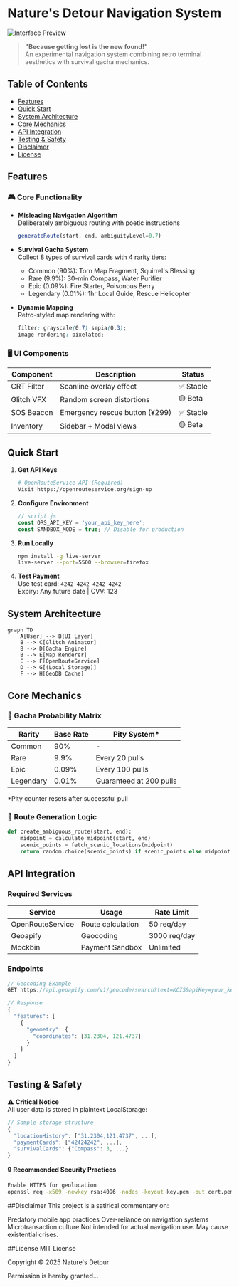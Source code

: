 # Nature's Detour Navigation System

![Interface Preview](https://via.placeholder.com/800x400.png?text=Retro+Terminal+UI+Preview)

> **"Because getting lost is the new found!"**  
> An experimental navigation system combining retro terminal aesthetics with survival gacha mechanics.

## Table of Contents
- [Features](#features)
- [Quick Start](#quick-start)
- [System Architecture](#system-architecture)
- [Core Mechanics](#core-mechanics)
- [API Integration](#api-integration)
- [Testing & Safety](#testing--safety)
- [Disclaimer](#Disclaimer)
- [License](#license)

## Features

### 🎮 Core Functionality
- **Misleading Navigation Algorithm**  
  Deliberately ambiguous routing with poetic instructions
  ```javascript
  generateRoute(start, end, ambiguityLevel=0.7)
  ```
- **Survival Gacha System**  
  Collect 8 types of survival cards with 4 rarity tiers:
  - Common (90%): Torn Map Fragment, Squirrel's Blessing
  - Rare (9.9%): 30-min Compass, Water Purifier
  - Epic (0.09%): Fire Starter, Poisonous Berry
  - Legendary (0.01%): 1hr Local Guide, Rescue Helicopter

- **Dynamic Mapping**  
  Retro-styled map rendering with:
  ```css
  filter: grayscale(0.7) sepia(0.3);
  image-rendering: pixelated;
  ```

### 🖥️ UI Components
| Component | Description | Status |
|-----------|-------------|--------|
| CRT Filter | Scanline overlay effect | ✅ Stable |
| Glitch VFX | Random screen distortions | 🟡 Beta |
| SOS Beacon | Emergency rescue button (¥299) | ✅ Stable |
| Inventory | Sidebar + Modal views | 🟡 Beta |

## Quick Start

1. **Get API Keys**
   ```bash
   # OpenRouteService API (Required)
   Visit https://openrouteservice.org/sign-up
   ```

2. **Configure Environment**
   ```javascript
   // script.js
   const ORS_API_KEY = 'your_api_key_here';
   const SANDBOX_MODE = true; // Disable for production
   ```

3. **Run Locally**
   ```bash
   npm install -g live-server
   live-server --port=5500 --browser=firefox
   ```

4. **Test Payment**  
   Use test card: `4242 4242 4242 4242`  
   Expiry: Any future date | CVV: 123

## System Architecture

```mermaid
graph TD
    A[User] --> B{UI Layer}
    B --> C[Glitch Animator]
    B --> D[Gacha Engine]
    B --> E[Map Renderer]
    E --> F[OpenRouteService]
    D --> G[(Local Storage)]
    F --> H[GeoDB Cache]
```

## Core Mechanics

### 🎰 Gacha Probability Matrix
| Rarity | Base Rate | Pity System* |
|--------|-----------|--------------|
| Common | 90%       | -            |
| Rare   | 9.9%        | Every 20 pulls |
| Epic   | 0.09%      | Every 100 pulls |
| Legendary | 0.01%  | Guaranteed at 200 pulls |

*Pity counter resets after successful pull

### 🔄 Route Generation Logic
```python
def create_ambiguous_route(start, end):
    midpoint = calculate_midpoint(start, end)
    scenic_points = fetch_scenic_locations(midpoint)
    return random.choice(scenic_points) if scenic_points else midpoint
```

## API Integration

### Required Services
| Service | Usage | Rate Limit |
|---------|-------|------------|
| OpenRouteService | Route calculation | 50 req/day |
| Geoapify | Geocoding | 3000 req/day |
| Mockbin | Payment Sandbox | Unlimited |

### Endpoints
```javascript
// Geocoding Example
GET https://api.geoapify.com/v1/geocode/search?text=KCIS&apiKey=your_key

// Response
{
  "features": [
    {
      "geometry": {
        "coordinates": [31.2304, 121.4737]
      }
    }
  ]
}
```

## Testing & Safety

⚠️ **Critical Notice**  
All user data is stored in plaintext LocalStorage:
```javascript
// Sample storage structure
{
  "locationHistory": ["31.2304,121.4737", ...],
  "paymentCards": ["42424242", ...],
  "survivalCards": {"Compass": 3, ...}
}
```

🔒 **Recommended Security Practices**
```bash
Enable HTTPS for geolocation
openssl req -x509 -newkey rsa:4096 -nodes -keyout key.pem -out cert.pem -days 365
```

##Disclaimer
This project is a satirical commentary on:

Predatory mobile app practices
Over-reliance on navigation systems
Microtransaction culture
Not intended for actual navigation use. May cause existential crises.

##License
MIT License

Copyright © 2025 Nature's Detour

Permission is hereby granted...

